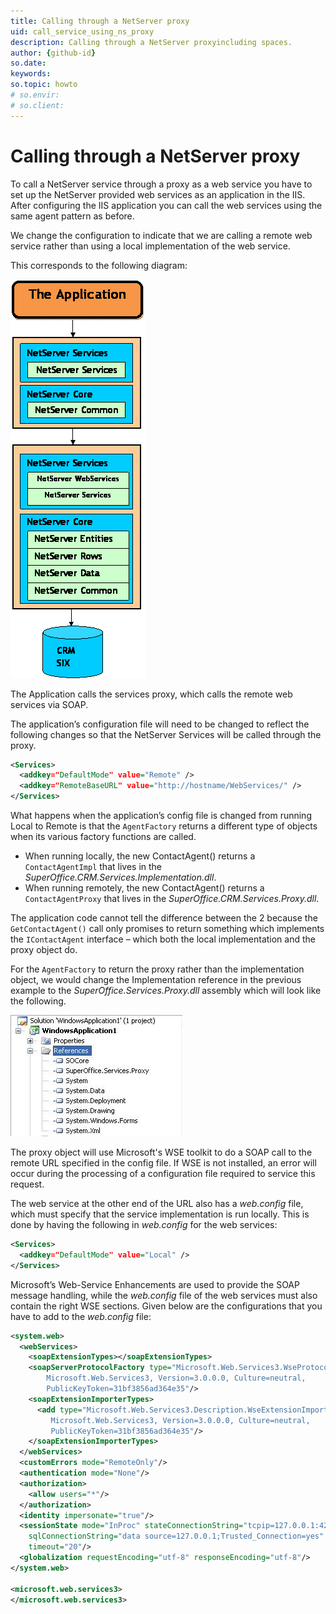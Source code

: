```yaml
---
title: Calling through a NetServer proxy
uid: call_service_using_ns_proxy
description: Calling through a NetServer proxyincluding spaces.
author: {github-id}
so.date:
keywords:
so.topic: howto
# so.envir:
# so.client:
---
```


# Calling through a NetServer proxy

To call a NetServer service through a proxy as a web service you have to set up the NetServer provided web services as an application in the IIS. After configuring the IIS application you can call the web services using the same agent pattern as before.

We change the configuration to indicate that we are calling a remote web service rather than using a local implementation of the web service.

This corresponds to the following diagram:

![04][img1]

The Application calls the services proxy, which calls the remote web services via SOAP.

The application’s configuration file will need to be changed to reflect the following changes so that the NetServer Services will be called through the proxy.

```XML
<Services>
  <addkey="DefaultMode" value="Remote" />
  <addkey="RemoteBaseURL" value="http://hostname/WebServices/" />
</Services>
```

What happens when the application’s config file is changed from running Local to Remote is that the `AgentFactory` returns a different type of objects when its various factory functions are called.

* When running locally, the new ContactAgent() returns a `ContactAgentImpl` that lives in the *SuperOffice.CRM.Services.Implementation.dll*.
* When running remotely, the new ContactAgent() returns a `ContactAgentProxy` that lives in the *SuperOffice.CRM.Services.Proxy.dll*.

The application code cannot tell the difference between the 2 because the `GetContactAgent()` call only promises to return something which implements the `IContactAgent` interface – which both the local implementation and the proxy object do.

For the `AgentFactory` to return the proxy rather than the implementation object, we would change the Implementation reference in the previous example to the *SuperOffice.Services.Proxy.dll* assembly which will look like the following.

![05][img2]

The proxy object will use Microsoft's WSE toolkit to do a SOAP call to the remote URL specified in the config file. If WSE is not installed, an error will occur during the processing of a configuration file required to service this request.

The web service at the other end of the URL also has a *web.config* file, which must specify that the service implementation is run locally. This is done by having the following in *web.config* for the web services:

```XML
<Services>
  <addkey="DefaultMode" value="Local" />
</Services>
```

Microsoft’s Web-Service Enhancements are used to provide the SOAP message handling, while the *web.config* file of the web services must also contain the right WSE sections. Given below are the configurations that you have to add to the *web.config* file:

```XML
<system.web>
  <webServices>
    <soapExtensionTypes></soapExtensionTypes>
    <soapServerProtocolFactory type="Microsoft.Web.Services3.WseProtocolFactory,
        Microsoft.Web.Services3, Version=3.0.0.0, Culture=neutral,
        PublicKeyToken=31bf3856ad364e35"/>
    <soapExtensionImporterTypes>
      <add type="Microsoft.Web.Services3.Description.WseExtensionImporter,
         Microsoft.Web.Services3, Version=3.0.0.0, Culture=neutral,
         PublicKeyToken=31bf3856ad364e35"/>
    </soapExtensionImporterTypes>
  </webServices>
  <customErrors mode="RemoteOnly"/>
  <authentication mode="None"/>
  <authorization>
    <allow users="*"/>
  </authorization>
  <identity impersonate="true"/>
  <sessionState mode="InProc" stateConnectionString="tcpip=127.0.0.1:42424" 
    sqlConnectionString="data source=127.0.0.1;Trusted_Connection=yes" cookieless="false"  
    timeout="20"/>
  <globalization requestEncoding="utf-8" responseEncoding="utf-8"/>
</system.web>

<microsoft.web.services3>
</microsoft.web.services3>
```

<!-- Referenced images -->
[img1]: media/image004.gif
[img2]: media/image005.jpg
